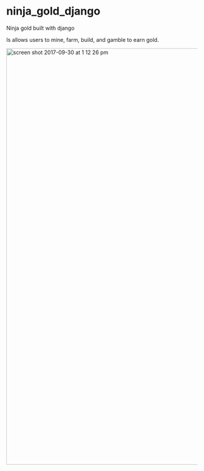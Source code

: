 # ninja_gold_django
Ninja gold built with django

Is allows users to mine, farm, build, and gamble to earn gold.

<img width="1096" alt="screen shot 2017-09-30 at 1 12 26 pm" src="https://user-images.githubusercontent.com/21295244/31047965-30da79be-a5e2-11e7-89f7-705042843b60.png">
